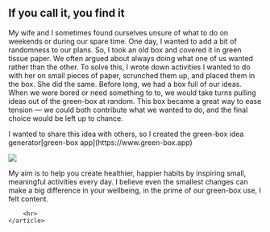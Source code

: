 <html lang="en">
<head>
    <meta charset="UTF-8">
    <meta name="viewport" content="width=device-width, initial-scale=1.0">
    <title>The Green-box</title>
    <link rel="stylesheet" href="override.css">
</head>
<body>
    <article>
        <h1>If you call it, you find it</h1>
        <p>My wife and I sometimes found ourselves unsure of what to do on weekends or during our spare time. One day, I wanted to add a bit of randomness to our plans. So, I took an old box and covered it in green tissue paper. We often argued about always doing what one of us wanted rather than the other. To solve this, I wrote down activities I wanted to do with her on small pieces of paper, scrunched them up, and placed them in the box. She did the same. Before long, we had a box full of our ideas. When we were bored or need something to to, we would take turns pulling ideas out of the green-box at random. This box became a great way to ease tension — we could both contribute what we wanted to do, and the final choice would be left up to chance.</p>
        <p>I wanted to share this idea with others, so I created the green-box idea generator[green-box app](https://www.green-box.app)</p>
        <p><img src="https://www.green-box.app/img/box.png"></p>
        <p>My aim is to help you create healthier, happier habits by inspiring small, meaningful activities every day. I believe even the smallest changes can make a big difference in your wellbeing, in the prime of our green-box use, I felt content.</p>
        
        <hr>
    </article>
</body>
</html>
